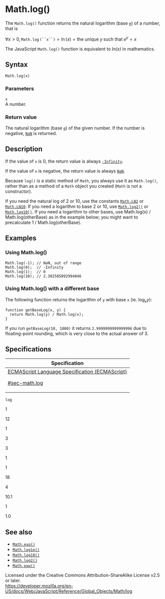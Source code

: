 # Math.log()

The `Math.log()` function returns the natural logarithm (base [`e`](e)) of a number, that is

∀*x* &gt; 0, `Math.log` ` (``x``) ` = ln (_x_) = the unique *y* such that *e*<sup>_y_</sup> = *x*

The JavaScript `Math.log()` function is equivalent to _ln(x)_ in mathematics.

## Syntax

    Math.log(x)

### Parameters

`x`  
A number.

### Return value

The natural logarithm (base [`e`](e)) of the given number. If the number is negative, [`NaN`](../nan) is returned.

## Description

If the value of `x` is 0, the return value is always [`-Infinity`](../number/negative_infinity).

If the value of `x` is negative, the return value is always [`NaN`](../nan).

Because `log()` is a static method of `Math`, you always use it as `Math.log()`, rather than as a method of a `Math` object you created (`Math` is not a constructor).

If you need the natural log of 2 or 10, use the constants [`Math.LN2`](ln2) or [`Math.LN10`](ln10). If you need a logarithm to base 2 or 10, use [`Math.log2()`](log2) or [`Math.log10()`](log10). If you need a logarithm to other bases, use Math.log(x) / Math.log(otherBase) as in the example below; you might want to precalculate 1 / Math.log(otherBase).

## Examples

### Using Math.log()

    Math.log(-1); // NaN, out of range
    Math.log(0);  // -Infinity
    Math.log(1);  // 0
    Math.log(10); // 2.302585092994046

### Using Math.log() with a different base

The following function returns the logarithm of `y` with base `x` (ie. log<sub>_x_</sub>_y_):

    function getBaseLog(x, y) {
      return Math.log(y) / Math.log(x);
    }

If you run `getBaseLog(10, 1000)` it returns `2.9999999999999996` due to floating-point rounding, which is very close to the actual answer of 3.

## Specifications

<table><thead><tr class="header"><th>Specification</th></tr></thead><tbody><tr class="odd"><td><a href="https://tc39.es/ecma262/#sec-math.log">ECMAScript Language Specification (ECMAScript) 
<br/>

<span class="small">#sec-math.log</span></a></td></tr></tbody></table>

`log`

1

12

1

3

3

1

1

18

4

10.1

1

1.0

## See also

-   [`Math.exp()`](exp)
-   [`Math.log1p()`](log1p)
-   [`Math.log10()`](log10)
-   [`Math.log2()`](log2)
-   [`Math.pow()`](pow)

 
Licensed under the Creative Commons Attribution-ShareAlike License v2.5 or later.  
<a href="https://developer.mozilla.org/en-US/docs/Web/JavaScript/Reference/Global_Objects/Math/log" class="_attribution-link">https://developer.mozilla.org/en-US/docs/Web/JavaScript/Reference/Global_Objects/Math/log</a>
